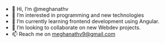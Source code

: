 - 👋 Hi, I’m @meghanathv
- 👀 I’m interested in programming and new technologies
- 🌱 I’m currently learning frontend development using Angular.
- 💞️ I’m looking to collaborate on new Webdev projects.
- 📫 Reach me on meghanathv9@gmail.com

<!---
meghanathv/meghanathv is a ✨ special ✨ repository because its `README.md` (this file) appears on your GitHub profile.
You can click the Preview link to take a look at your changes.
--->
